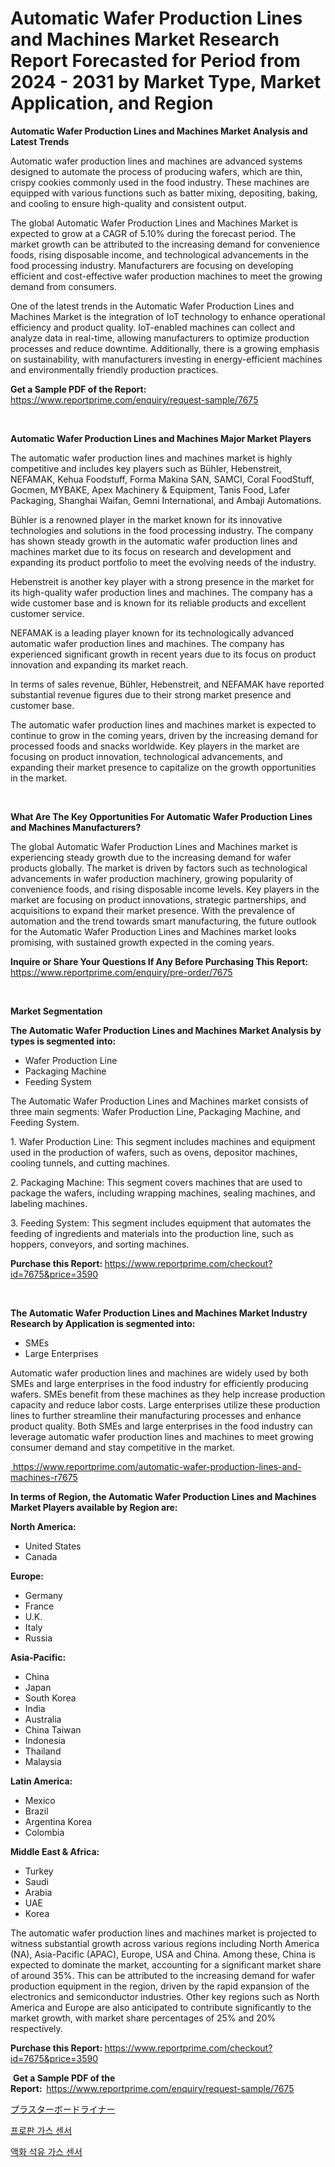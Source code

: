 <p><h1>Automatic Wafer Production Lines and Machines Market Research Report Forecasted for Period from 2024 -  2031 by Market Type, Market Application, and Region</h1></p><p><strong>Automatic Wafer Production Lines and Machines Market Analysis and Latest Trends</strong></p>
<p><p>Automatic wafer production lines and machines are advanced systems designed to automate the process of producing wafers, which are thin, crispy cookies commonly used in the food industry. These machines are equipped with various functions such as batter mixing, depositing, baking, and cooling to ensure high-quality and consistent output.</p><p>The global Automatic Wafer Production Lines and Machines Market is expected to grow at a CAGR of 5.10% during the forecast period. The market growth can be attributed to the increasing demand for convenience foods, rising disposable income, and technological advancements in the food processing industry. Manufacturers are focusing on developing efficient and cost-effective wafer production machines to meet the growing demand from consumers.</p><p>One of the latest trends in the Automatic Wafer Production Lines and Machines Market is the integration of IoT technology to enhance operational efficiency and product quality. IoT-enabled machines can collect and analyze data in real-time, allowing manufacturers to optimize production processes and reduce downtime. Additionally, there is a growing emphasis on sustainability, with manufacturers investing in energy-efficient machines and environmentally friendly production practices.</p></p>
<p><strong>Get a Sample PDF of the Report:&nbsp;</strong> <a href="https://www.reportprime.com/enquiry/request-sample/7675">https://www.reportprime.com/enquiry/request-sample/7675</a></p>
<p>&nbsp;</p>
<p><strong>Automatic Wafer Production Lines and Machines Major Market Players</strong></p>
<p><p>The automatic wafer production lines and machines market is highly competitive and includes key players such as Bühler, Hebenstreit, NEFAMAK, Kehua Foodstuff, Forma Makina SAN, SAMCI, Coral FoodStuff, Gocmen, MYBAKE, Apex Machinery & Equipment, Tanis Food, Lafer Packaging, Shanghai Waifan, Gemni International, and Ambaji Automations.</p><p>Bühler is a renowned player in the market known for its innovative technologies and solutions in the food processing industry. The company has shown steady growth in the automatic wafer production lines and machines market due to its focus on research and development and expanding its product portfolio to meet the evolving needs of the industry.</p><p>Hebenstreit is another key player with a strong presence in the market for its high-quality wafer production lines and machines. The company has a wide customer base and is known for its reliable products and excellent customer service.</p><p>NEFAMAK is a leading player known for its technologically advanced automatic wafer production lines and machines. The company has experienced significant growth in recent years due to its focus on product innovation and expanding its market reach.</p><p>In terms of sales revenue, Bühler, Hebenstreit, and NEFAMAK have reported substantial revenue figures due to their strong market presence and customer base.</p><p>The automatic wafer production lines and machines market is expected to continue to grow in the coming years, driven by the increasing demand for processed foods and snacks worldwide. Key players in the market are focusing on product innovation, technological advancements, and expanding their market presence to capitalize on the growth opportunities in the market.</p></p>
<p>&nbsp;</p>
<p><strong>What Are The Key Opportunities For Automatic Wafer Production Lines and Machines Manufacturers?</strong></p>
<p><p>The global Automatic Wafer Production Lines and Machines market is experiencing steady growth due to the increasing demand for wafer products globally. The market is driven by factors such as technological advancements in wafer production machinery, growing popularity of convenience foods, and rising disposable income levels. Key players in the market are focusing on product innovations, strategic partnerships, and acquisitions to expand their market presence. With the prevalence of automation and the trend towards smart manufacturing, the future outlook for the Automatic Wafer Production Lines and Machines market looks promising, with sustained growth expected in the coming years.</p></p>
<p><strong>Inquire or Share Your Questions If Any Before Purchasing This Report:</strong> <a href="https://www.reportprime.com/enquiry/pre-order/7675">https://www.reportprime.com/enquiry/pre-order/7675</a></p>
<p>&nbsp;</p>
<p><strong>Market Segmentation</strong></p>
<p><strong>The Automatic Wafer Production Lines and Machines Market Analysis by types is segmented into:</strong></p>
<p><ul><li>Wafer Production Line</li><li>Packaging Machine</li><li>Feeding System</li></ul></p>
<p><p>The Automatic Wafer Production Lines and Machines market consists of three main segments: Wafer Production Line, Packaging Machine, and Feeding System. </p><p>1. Wafer Production Line: This segment includes machines and equipment used in the production of wafers, such as ovens, depositor machines, cooling tunnels, and cutting machines.</p><p>2. Packaging Machine: This segment covers machines that are used to package the wafers, including wrapping machines, sealing machines, and labeling machines.</p><p>3. Feeding System: This segment includes equipment that automates the feeding of ingredients and materials into the production line, such as hoppers, conveyors, and sorting machines.</p></p>
<p><strong>Purchase this Report:&nbsp;</strong><a href="https://www.reportprime.com/checkout?id=7675&price=3590">https://www.reportprime.com/checkout?id=7675&price=3590</a></p>
<p>&nbsp;</p>
<p><strong>The Automatic Wafer Production Lines and Machines Market Industry Research by Application is segmented into:</strong></p>
<p><ul><li>SMEs</li><li>Large Enterprises</li></ul></p>
<p><p>Automatic wafer production lines and machines are widely used by both SMEs and large enterprises in the food industry for efficiently producing wafers. SMEs benefit from these machines as they help increase production capacity and reduce labor costs. Large enterprises utilize these production lines to further streamline their manufacturing processes and enhance product quality. Both SMEs and large enterprises in the food industry can leverage automatic wafer production lines and machines to meet growing consumer demand and stay competitive in the market.</p></p>
<p><a href="https://www.reportprime.com/automatic-wafer-production-lines-and-machines-r7675">&nbsp;https://www.reportprime.com/automatic-wafer-production-lines-and-machines-r7675</a></p>
<p><strong>In terms of Region, the Automatic Wafer Production Lines and Machines Market Players available by Region are:</strong></p>
<p>
    <p> <strong> North America: </strong>
        <ul>
            <li>United States</li>
            <li>Canada</li>
        </ul>
        </p> 
    <p> <strong> Europe: </strong>
        <ul>
            <li>Germany</li>
            <li>France</li>
            <li>U.K.</li>
            <li>Italy</li>
            <li>Russia</li>
        </ul>
        </p> 
    <p> <strong> Asia-Pacific: </strong>
        <ul>
            <li>China</li>
            <li>Japan</li>
            <li>South Korea</li>
            <li>India</li>
            <li>Australia</li>
            <li>China Taiwan</li>
            <li>Indonesia</li>
            <li>Thailand</li>
            <li>Malaysia</li>
        </ul>
        </p> 
    <p> <strong> Latin America: </strong>
        <ul>
            <li>Mexico</li>
            <li>Brazil</li>
            <li>Argentina Korea</li>
            <li>Colombia</li>
        </ul>
        </p> 
    <p> <strong> Middle East & Africa: </strong>
        <ul>
            <li>Turkey</li>
            <li>Saudi</li>
            <li>Arabia</li>
            <li>UAE</li>
            <li>Korea</li>
        </ul>
    </p>
    </p>
<p><p>The automatic wafer production lines and machines market is projected to witness substantial growth across various regions including North America (NA), Asia-Pacific (APAC), Europe, USA and China. Among these, China is expected to dominate the market, accounting for a significant market share of around 35%. This can be attributed to the increasing demand for wafer production equipment in the region, driven by the rapid expansion of the electronics and semiconductor industries. Other key regions such as North America and Europe are also anticipated to contribute significantly to the market growth, with market share percentages of 25% and 20% respectively.</p></p>
<p><strong>Purchase this Report: </strong><a href="https://www.reportprime.com/checkout?id=7675&price=3590">https://www.reportprime.com/checkout?id=7675&price=3590</a></p>
<p>&nbsp;<strong>Get a Sample PDF of the Report:&nbsp;&nbsp;</strong><a href="https://www.reportprime.com/enquiry/request-sample/7675">https://www.reportprime.com/enquiry/request-sample/7675</a></p>
<p><strong></strong></p>
<p><p><a href="https://github.com/ReyesKohler20231/Market-Research-Report-List-1/blob/main/378822726846.md">プラスターボードライナー</a></p><p><a href="https://github.com/Elenrrera7685/Market-Research-Report-List-1/blob/main/950842426517.md">프로판 가스 센서</a></p><p><a href="https://github.com/sammyUltyylrich9067856/Market-Research-Report-List-1/blob/main/224613126523.md">액화 석유 가스 센서</a></p></p>